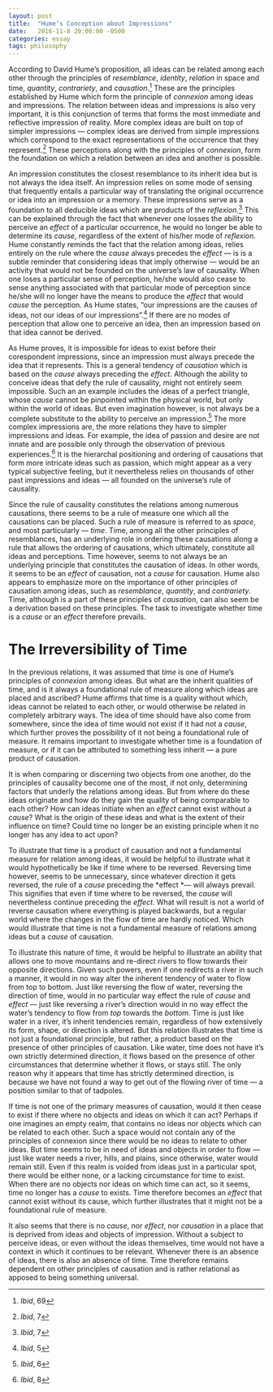 ```yaml
---
layout: post
title:  "Hume’s Conception about Impressions"
date:   2016-11-8 20:00:00 -0500
categories: essay
tags: philosophy
---
```


According to David Hume’s proposition, all ideas can be related among each other through the principles of *resemblance*, *identity*, *relation* in space and time, *quantity*, *contrariety*, and *causation*.[^1] These are the principles established by Hume which form the principle of *connexion* among ideas and impressions. The relation between ideas and impressions is also very important, it is this conjunction of terms that forms the most immediate and reflective impression of reality. More complex ideas are built on top of simpler impressions — complex ideas are derived from simple impressions which correspond to the exact representations of the occurrence that they represent.[^3] These perceptions along with the principles of *connexion*, form the foundation on which a relation between an idea and another is possible.

An impression constitutes the closest resemblance to its inherit idea but is not always the idea itself. An impression relies on some mode of sensing that frequently entails a particular way of translating the original occurrence or idea into an impression or a memory. These impressions serve as a foundation to all deducible ideas which are products of the *reflexion*.[^4] This can be explained through the fact that whenever one losses the ability to perceive an *effect* of a particular occurrence, he would no longer be able to determine its *cause*, regardless of the extent of his/her mode of *reflexion*. Hume constantly reminds the fact that the relation among ideas, relies entirely on the rule where the *cause* always precedes the *effect* — is is a subtle reminder that considering ideas that imply otherwise — would be an activity that would not be founded on the universe’s law of causality. When one loses a particular sense of perception, he/she would also cease to sense anything associated with that particular mode of perception since he/she will no longer have the means to produce the *effect* that would *cause* the perception. As Hume states, “our impressions are the causes of ideas, not our ideas of our impressions”.[^2] If there are no modes of perception that allow one to perceive an idea, then an impression based on that idea cannot be derived.

As Hume proves, it is impossible for ideas to exist before their corespondent impressions, since an impression must always precede the idea that it represents. This is a general tendency of *causation* which is based on the *cause* always preceding the *effect*. Although the ability to conceive ideas that defy the rule of causality, might not entirely seem impossible. Such an an example includes the ideas of a perfect triangle, whose *cause* cannot be pinpointed within the physical world, but only within the world of ideas. But even imagination however, is not always be a complete substitute to the ability to perceive an impression.[^5] The more complex impressions are, the more relations they have to simpler impressions and ideas. For example, the idea of passion and desire are not innate and are possible only through the observation of previous experiences.[^6] It is the hierarchal positioning and ordering of causations that form more intricate ideas such as passion, which might appear as a very typical subjective feeling, but it nevertheless relies on thousands of other past impressions and ideas — all founded on the universe’s rule of causality.

Since the rule of causality constitutes the relations among numerous causations, there seems to be a rule of measure one which all the causations can be placed. Such a rule of measure is referred to as *space*, and most particularly — *time*. Time, among all the other principles of resemblances, has an underlying role in ordering these causations along a rule that allows the ordering of causations, which ultimately, constitute all ideas and perceptions. Time however, seems to not always be an underlying principle that constitutes the causation of ideas.  In other words, it seems to be an *effect* of causation, not a *cause* for causation. Hume also appears to emphasize more on the importance of other principles of causation among ideas, such as *resemblance*, *quantity*, and *contrariety*. Time, although is a part of these principles of *causation*, can also seem be a derivation based on these principles. The task to investigate whether time is a *cause* or an *effect* therefore prevails.

# The Irreversibility of Time  

In the previous relations, it was assumed that *time* is one of Hume’s principles of *connexion* among ideas. But what are the inherit qualities of time, and is it always a foundational rule of measure along which ideas are placed and ascribed? Hume affirms that time is a quality without which, ideas cannot be related to each other, or would otherwise be related in completely arbitrary ways. The idea of time should have also come from somewhere, since the idea of time would not exist if it had not a *cause*, which further proves the possibility of it not being a foundational rule of measure. It remains important to investigate whether time is a foundation of measure, or if it can be attributed to something less inherit — a pure product of causation.

It is when comparing or discerning two objects from one another, do the principles of causality become one of the most, if not only, determining factors that underly the relations among ideas. But from where do these ideas originate and how do they gain the quality of being comparable to each other? How can ideas initiate when an *effect* cannot exist without a *cause*? What is the origin of these ideas and what is the extent of their influence on time? Could time no longer be an existing principle when it no longer has any idea to act upon?

To illustrate that time is a product of causation and not a fundamental measure for relation among ideas, it would be helpful to illustrate what it would hypothetically be like if time where to be reversed. Reversing time however, seems to be unnecessary, since whatever direction it gets reversed, the rule of a *cause* preceding the *effect *— will always prevail. This signifies that even if time where to be reversed, the *cause* will nevertheless continue preceding the *effect*. What will result is not a world of reverse causation where everything is played backwards, but a regular world where the changes in the flow of time are hardly noticed. Which would illustrate that time is not a fundamental measure of relations among ideas but a *cause* of causation.

To illustrate this nature of time, it would be helpful to illustrate an ability that allows one to move mountains and re-direct rivers to flow towards their opposite directions. Given such powers, even if one redirects a river in such a manner, it would in no way alter the inherent tendency of water to flow from top to bottom. Just like reversing the flow of water, reversing the direction of time, would in no particular way effect the rule of *cause* and *effect* — just like reversing a river’s direction would in no way effect the water’s tendency to flow from *top* towards the *bottom*. Time is just like water in a river, it’s inherit tendencies remain, regardless of how extensively its form, shape, or direction is altered. But this relation illustrates that time is not just a foundational principle, but rather, a product based on the presence of other principles of causation. Like water, time does not have it’s own strictly determined direction, it flows based on the presence of other circumstances that determine whether it flows, or stays still. The only reason why it appears that time has strictly determined direction, is because we have not found a way to get out of the flowing river of time — a position similar to that of tadpoles.

If time is not one of the primary measures of causation, would it then cease to exist if there where no objects and ideas on which it can act? Perhaps if one imagines an empty realm, that contains no ideas nor objects which can be related to each other. Such a space would not contain any of the principles of connexion since there would be no ideas to relate to other ideas. But time seems to be in need of ideas and objects in order to flow — just like water needs a river, hills, and plains, since otherwise, water would remain still. Even if this realm is voided from ideas just in a particular spot, there would be either none, or a lacking circumstance for time to exist. When there are no objects nor ideas on which time can act, so it seems, time no longer has a *cause* to exists. Time therefore becomes an *effect* that cannot exist without its cause, which further illustrates that it might not be a foundational rule of measure.  

It also seems that there is no *cause*, nor *effect*, nor *causation* in a place that is deprived from ideas and objects of impression. Without a subject to perceive ideas, or even without the ideas themselves, time would not have a context in which it continues to be relevant. Whenever there is an absence of ideas, there is also an absence of time. Time therefore remains dependent on other principles of causation and is rather relational as apposed to being something universal.  

[^1]: *Ibid*, 69
[^2]: *Ibid*, 5
[^3]: *Ibid*, 7
[^4]: *Ibid*, 7
[^5]: *Ibid*, 6
[^6]: *Ibid*, 8
